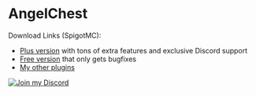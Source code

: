 # AngelChest
Download Links (SpigotMC):
- [Plus version](https://www.spigotmc.org/resources/angelchestplus.88214/) with tons of extra features and exclusive Discord support
- [Free version](https://www.spigotmc.org/resources/angelchest-free.60383/) that only gets bugfixes
- [My other plugins](https://www.spigotmc.org/resources/authors/mfnalex.175238/)

[![Join my Discord](https://api.jeff-media.de/img/discord1.png)](https://discord.jeff-media.de)